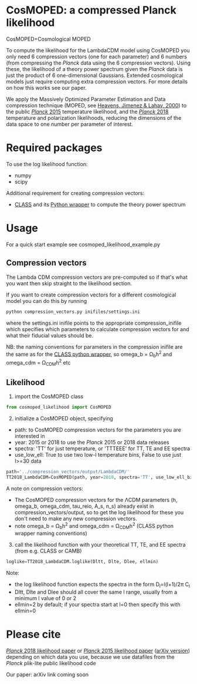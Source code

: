 # CosMOPED: a compressed Planck likelihood

CosMOPED=Cosmological MOPED

To compute the likelihood for the LambdaCDM model using CosMOPED you only need 6 compression vectors (one for each parameter) and 6 numbers (from compressing the *Planck* data using the 6 compression vectors). Using these, the likelihood of a theory power spectrum given the *Planck* data is just the product of 6 one-dimensional Gaussians. Extended cosmological models just require computing extra compression vectors. For more details on how this works see our paper.

We apply the Massively Optimized Parameter Estimation and Data compression technique (MOPED, see [Heavens, Jimenez & Lahav, 2000](https://arxiv.org/abs/astro-ph/9911102)) to the public [*Planck* 2015](https://arxiv.org/abs/1507.02704) temperature likelihood, and the [*Planck* 2018](https://arxiv.org/abs/1907.12875) temperature and polarization likelihoods, reducing the dimensions of the data space to one number per parameter of interest.



# Required packages

To use the log likelihood function:
* numpy
* scipy

Additional requirement for creating compression vectors:
* [CLASS](http://class-code.net/) and its [Python wrapper](https://github.com/lesgourg/class_public/wiki/Python-wrapper) to compute the theory power spectrum

# Usage

For a quick start example see cosmoped_likelihood_example.py

## Compression vectors
The Lambda CDM compression vectors are pre-computed so if that's what you want then skip straight to the likelihood section.

If you want to create compression vectors for a different cosmological model you can do this by running

```bash
python compression_vectors.py inifiles/settings.ini
```

where the settings.ini inifile points to the appropriate compression_inifile which specifies which parameters to calculate compression vectors for and what their fiducial values should be.

NB: the naming conventions for parameters in the compression inifile are the same as for the [CLASS python wrapper](https://github.com/lesgourg/class_public/wiki/Python-wrapper), so omega_b = &Omega;<sub>b</sub>h<sup>2</sup> and omega_cdm = &Omega;<sub>CDM</sub>h<sup>2</sup> etc

## Likelihood
1. import the CosMOPED class
```python
from cosmoped_likelihood import CosMOPED
```

2. initialize a CosMOPED object, specifying
  * path: to CosMOPED compression vectors for the parameters you are interested in
  * year: 2015 or 2018 to use the *Planck* 2015 or 2018 data releases
  * spectra: 'TT' for just temperature, or 'TTTEEE' for TT, TE and EE spectra
  * use_low_ell: True to use two low-l temperature bins, False to use just l>=30 data
```python
path='../compression_vectors/output/LambdaCDM/'
TT2018_LambdaCDM=CosMOPED(path, year=2018, spectra='TT', use_low_ell_bins=False)
```

A note on compression vectors:
* The CosMOPED compression vectors for the &Lambda;CDM parameters (h, omega_b, omega_cdm, tau_reio, A_s, n_s) already exist in compression_vectors/output, so to get the log likelihood for these you don't need to make any new compression vectors.
* note omega_b = &Omega;<sub>b</sub>h<sup>2</sup> and omega_cdm = &Omega;<sub>CDM</sub>h<sup>2</sup> (CLASS python wrapper naming conventions)



3. call the likelihood function with your theoretical TT, TE, and EE  spectra (from e.g. CLASS or CAMB)
```python
loglike=TT2018_LambdaCDM.loglike(Dltt, Dlte, Dlee, ellmin)
```
Note:
* the log likelihood function expects the spectra in the form D<sub>l</sub>=l(l+1)/2&pi; C<sub>l</sub> 
* Dltt, Dlte and Dlee should all cover the same l range, usually from a minimum l value of 0 or 2
* ellmin=2 by default; if your spectra start at l=0 then specify this with ellmin=0




# Please cite

[*Planck* 2018 likelihood paper](https://arxiv.org/abs/1907.12875) or [*Planck* 2015 likelihood paper](https://www.aanda.org/articles/aa/abs/2016/10/aa26926-15/aa26926-15.html) ([arXiv version](https://arxiv.org/abs/1507.02704)) depending on which data you use, because we use datafiles from the *Planck* plik-lite public likelihood code

Our paper: arXiv link coming soon
